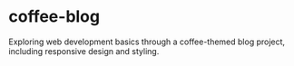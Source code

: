 # coffee-blog
Exploring web development basics through a coffee-themed blog project, including responsive design and styling.
